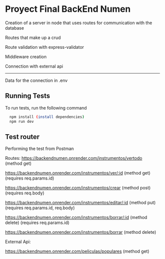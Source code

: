 
# Proyect Final BackEnd Numen


Creation of a server in node that uses routes for communication with the database

Routes that make up a crud

Route validation with express-validator

Middleware creation

Connection with external api

---

Data for the connection in .env



## Running Tests

To run tests, run the following command

```bash
  npm install (install dependencies)
  npm run dev
```


## Test router

Performing the test from Postman

Routes:
https://backendnumen.onrender.com/instrumentos/vertodo (method get)

https://backendnumen.onrender.com/instrumentos/ver/:id (method get)(requires req.params.id)

https://backendnumen.onrender.com/instrumentos/crear (method post) (requires req.body)

https://backendnumen.onrender.com/instrumentos/editar/:id (method put) (requires req.params.id, req.body)

https://backendnumen.onrender.com/instrumentos/borrar/:id (method delete) (requires req.params.id)

https://backendnumen.onrender.com/instrumentos/borrar (method delete)

External Api:

https://backendnumen.onrender.com/peliculas/populares (method get)







